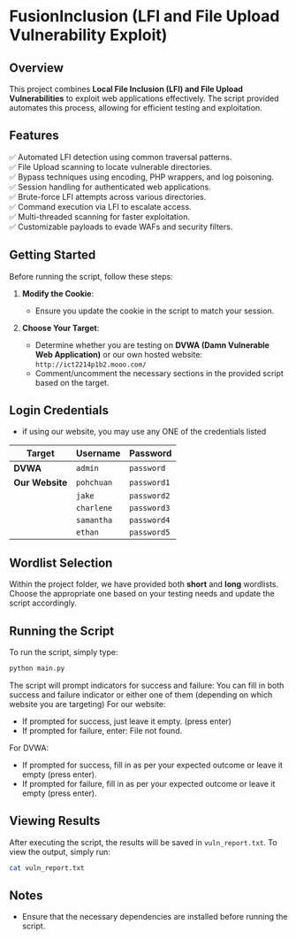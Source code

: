 # FusionInclusion (LFI and File Upload Vulnerability Exploit)

## Overview
This project combines **Local File Inclusion (LFI) and File Upload Vulnerabilities** to exploit web applications effectively. The script provided automates this process, allowing for efficient testing and exploitation.

## Features
✅ Automated LFI detection using common traversal patterns.  
✅ File Upload scanning to locate vulnerable directories.  
✅ Bypass techniques using encoding, PHP wrappers, and log poisoning.  
✅ Session handling for authenticated web applications.  
✅ Brute-force LFI attempts across various directories.  
✅ Command execution via LFI to escalate access.  
✅ Multi-threaded scanning for faster exploitation.  
✅ Customizable payloads to evade WAFs and security filters.

## Getting Started
Before running the script, follow these steps:

1. **Modify the Cookie**:
   - Ensure you update the cookie in the script to match your session.

2. **Choose Your Target**:
   - Determine whether you are testing on **DVWA (Damn Vulnerable Web Application)** or our own hosted website:  
     `http://ict2214p1b2.mooo.com/`
   - Comment/uncomment the necessary sections in the provided script based on the target.

## Login Credentials
- if using our website, you may use any ONE of the credentials listed

| Target | Username | Password |
|--------|----------|----------|
| **DVWA** | `admin` | `password` |
| **Our Website** | `pohchuan` | `password1` |
|  | `jake` | `password2` |
|  | `charlene` | `password3` |
|  | `samantha` | `password4` |
|  | `ethan` | `password5` |

## Wordlist Selection
Within the project folder, we have provided both **short** and **long** wordlists. Choose the appropriate one based on your testing needs and update the script accordingly.

## Running the Script

To run the script, simply type:
```sh
python main.py
```

The script will prompt indicators for success and failure: You can fill in both success and failure indicator or either one of them (depending on which website you are targeting)
For our website:
- If prompted for success, just leave it empty. (press enter)
- If prompted for failure, enter: File not found.

For DVWA:
- If prompted for success, fill in as per your expected outcome or leave it empty (press enter).
- If prompted for failure, fill in as per your expected outcome or leave it empty (press enter).

## Viewing Results
After executing the script, the results will be saved in `vuln_report.txt`. To view the output, simply run:
```sh
cat vuln_report.txt
```

## Notes
- Ensure that the necessary dependencies are installed before running the script.



